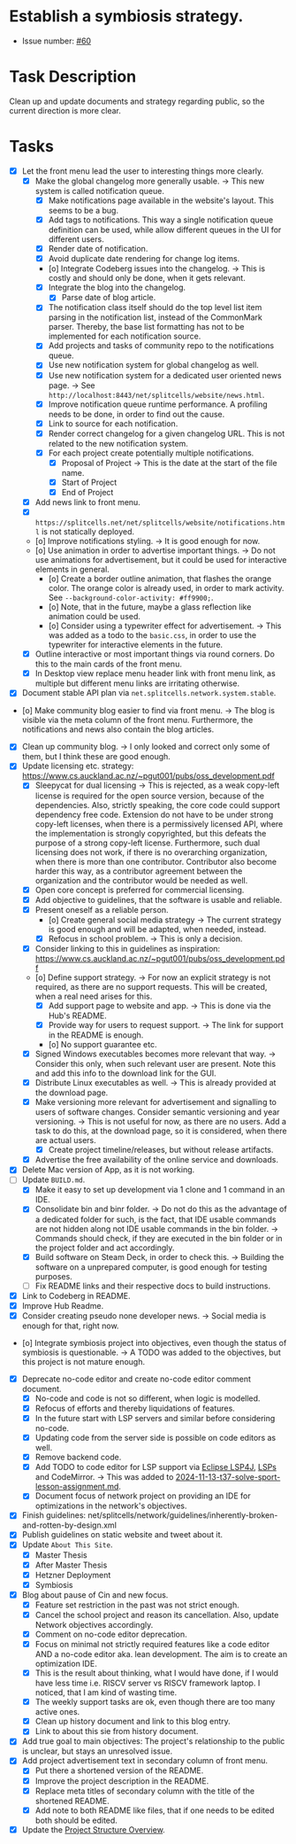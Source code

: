 # Establish a symbiosis strategy.
* Issue number: [\#60](https://codeberg.org/splitcells-net/net.splitcells.network.community/issues/60)
# Task Description
Clean up and update documents and strategy regarding public,
so the current direction is more clear.
# Tasks
* [x] Let the front menu lead the user to interesting things more clearly. 
    * [x] Make the global changelog more generally usable. -> This new system is called notification queue.
        * [x] Make notifications page available in the website's layout. This seems to be a bug.
        * [x] Add tags to notifications. This way a single notification queue definition can be used,
          while allow different queues in the UI for different users.
        * [x] Render date of notification.
        * [x] Avoid duplicate date rendering for change log items.
        * [o] Integrate Codeberg issues into the changelog. -> This is costly and should only be done, when it gets relevant.
        * [x] Integrate the blog into the changelog.
            * [x] Parse date of blog article. 
        * [x] The notification class itself should do the top level list item parsing in the notification list,
          instead of the CommonMark parser.
          Thereby, the base list formatting has not to be implemented for each notification source.
        * [x] Add projects and tasks of community repo to the notifications queue.
        * [x] Use new notification system for global changelog as well.
        * [x] Use new notification system for a dedicated user oriented news page. -> See `http://localhost:8443/net/splitcells/website/news.html`.
        * [x] Improve notification queue runtime performance. A profiling needs to be done, in order to find out the cause.
        * [x] Link to source for each notification.
        * [x] Render correct changelog for a given changelog URL. This is not related to the new notification system.
        * [x] For each project create potentially multiple notifications.
            * [x] Proposal of Project -> This is the date at the start of the file name.
            * [x] Start of Project
            * [x] End of Project
    * [x] Add news link to front menu.
    * [x] `https://splitcells.net/net/splitcells/website/notifications.html` is not statically deployed.
    * [o] Improve notifications styling. -> It is good enough for now.
    * [o] Use animation in order to advertise important things. -> Do not use animations for advertisement, but it could be used for interactive elements in general.
        * [o] Create a border outline animation, that flashes the orange color.
          The orange color is already used, in order to mark activity. See `--background-color-activity: #ff9900;`.
        * [o] Note, that in the future, maybe a glass reflection like animation could be used.
        * [o] Consider using a typewriter effect for advertisement. -> This was added as a todo to the `basic.css`, in order to use the typewriter for interactive elements in the future.
    * [x] Outline interactive or most important things via round corners.
      Do this to the main cards of the front menu.
    * [x] In Desktop view replace menu header link with front menu link, as multiple but different menu links are irritating otherwise.
* [x] Document stable API plan via `net.splitcells.network.system.stable`.
* [o] Make community blog easier to find via front menu.
  -> The blog is visible via the meta column of the front menu.
  Furthermore, the notifications and news also contain the blog articles.
* [x] Clean up community blog. -> I only looked and correct only some of them, but I think these are good enough.
* [x] Update licensing etc. strategy: https://www.cs.auckland.ac.nz/~pgut001/pubs/oss_development.pdf
    * [x] Sleepycat for dual licensing ->
      This is rejected, as a weak copy-left license is required for the open source version, because of the dependencies.
      Also, strictly speaking, the core code could support dependency free code.
      Extension do not have to be under strong copy-left licenses, when there is a permissively licensed API,
      where the implementation is strongly copyrighted, but this defeats the purpose of a strong copy-left license.
      Furthermore, such dual licensing does not work, if there is no overarching organization,
      when there is more than one contributor.
      Contributor also become harder this way, as a contributor agreement between the organization and the contributor would be needed as well.
    * [x] Open core concept is preferred for commercial licensing.
    * [x] Add objective to guidelines, that the software is usable and reliable.
    * [x] Present oneself as a reliable person.
        * [o] Create general social media strategy -> The current strategy is good enough and will be adapted, when needed, instead.
        * [x] Refocus in school problem. -> This is only a decision.
    * [x] Consider linking to this in guidelines as inspiration: https://www.cs.auckland.ac.nz/~pgut001/pubs/oss_development.pdf
    * [o] Define support strategy. -> For now an explicit strategy is not required, as there are no support requests. This will be created, when a real need arises for this.
        * [x] Add support page to website and app. -> This is done via the Hub's README.
        * [x] Provide way for users to request support. -> The link for support in the README is enough.
        * [o] No support guarantee etc. 
    * [x] Signed Windows executables becomes more relevant that way.
      -> Consider this only, when such relevant user are present.
      Note this and add this info to the download link for the GUI.
    * [x] Distribute Linux executables as well. -> This is already provided at the download page.
    * [x] Make versioning more relevant for advertisement and signalling to users of software changes.
      Consider semantic versioning and year versioning. -> This is not useful for now, as there are no users. Add a task to do this, at the download page, so it is considered, when there are actual users.
        * [x] Create project timeline/releases, but without release artifacts.
    * [x] Advertise the free availability of the online service and downloads.
* [x] Delete Mac version of App, as it is not working.
* [ ] Update `BUILD.md`.
    * [x] Make it easy to set up development via 1 clone and 1 command in an IDE.
    * [x] Consolidate bin and binr folder.
      -> Do not do this as the advantage of a dedicated folder for such, is the fact, that IDE usable commands are not hidden along not IDE usable commands in the bin folder.
      -> Commands should check, if they are executed in the bin folder or in the project folder and act accordingly.
    * [x] Build software on Steam Deck, in order to check this. -> Building the software on a unprepared computer, is good enough for testing purposes.
    * [ ] Fix README links and their respective docs to build instructions.
* [x] Link to Codeberg in README.
* [x] Improve Hub Readme.
* [x] Consider creating pseudo none developer news. -> Social media is enough for that, right now.
* [o] Integrate symbiosis project into objectives, even though the status of symbiosis is questionable. -> A TODO was added to the objectives, but this project is not mature enough.
* [x] Deprecate no-code editor and create no-code editor comment document.
    * [x] No-code and code is not so different, when logic is modelled.
    * [x] Refocus of efforts and thereby liquidations of features.
    * [x] In the future start with LSP servers and similar before considering no-code.
    * [x] Updating code from the server side is possible on code editors as well.
    * [x] Remove backend code.
    * [x] Add TODO to code editor for LSP support via [Eclipse LSP4J](https://github.com/eclipse-lsp4j/lsp4j), [LSPs](https://github.com/qualified/lsps) and CodeMirror.
      -> This was added to [2024-11-13-t37-solve-sport-lesson-assignment.md](../features/2024-11-13-t37-solve-sport-lesson-assignment.md).
    * [x] Document focus of network project on providing an IDE for optimizations in the network's objectives.
* [x] Finish guidelines: net/splitcells/network/guidelines/inherently-broken-and-rotten-by-design.xml
* [x] Publish guidelines on static website and tweet about it.
* [x] Update `About This Site`.
    * [x] Master Thesis
    * [x] After Master Thesis
    * [x] Hetzner Deployment
    * [x] Symbiosis
* [x] Blog about pause of Cin and new focus.
    * [x] Feature set restriction in the past was not strict enough.
    * [x] Cancel the school project and reason its cancellation. Also, update Network objectives accordingly.
    * [x] Comment on no-code editor deprecation.
    * [x] Focus on minimal not strictly required features like a code editor AND a no-code editor aka. lean development.
      The aim is to create an optimization IDE.
    * [x] This is the result about thinking, what I would have done, if I would have less time i.e. RISCV server vs RISCV framework laptop.
      I noticed, that I am kind of wasting time.
    * [x] The weekly support tasks are ok, even though there are too many active ones.
    * [x] Clean up history document and link to this blog entry.
    * [x] Link to about this sie from history document.
* [x] Add true goal to main objectives: The project's relationship to the public is unclear,
  but stays an unresolved issue.
* [x] Add project advertisement text in secondary column of front menu.
    * [x] Put there a shortened version of the README.
    * [x] Improve the project description in the README.
    * [x] Replace meta titles of secondary column with the title of the shortened README.
    * [x] Add note to both README like files, that if one needs to be edited both should be edited.
* [x] Update the [Project Structure Overview](https://splitcells.net/net/splitcells/network/overview.html).